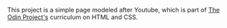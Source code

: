 This project is a simple page modeled after Youtube, which is part of [The Odin Project's](https://www.theodinproject.com/courses/html-and-css/lessons/embedding-images-and-video?ref=lnav) curriculum on HTML and CSS. 
